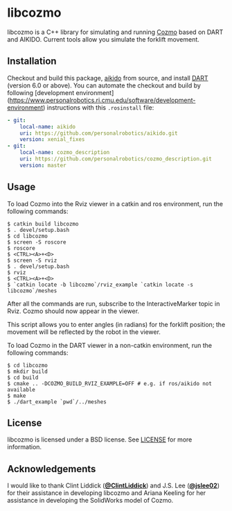 # libcozmo
libcozmo is a C++ library for simulating and running [Cozmo](https://anki.com/en-us/cozmo) based on DART and AIKIDO.
Current tools allow you simulate the forklift movement.

## Installation
Checkout and build this package, [aikido](https://github.com/personalrobotics/aikido.git) from source, and install [DART](http://dartsim.github.io/) (version 6.0 or above). You
can automate the checkout and build by following [development environment]
(https://www.personalrobotics.ri.cmu.edu/software/development-environment)
instructions with this `.rosinstall` file:
```yaml
- git:
    local-name: aikido
    uri: https://github.com/personalrobotics/aikido.git
    version: xenial_fixes
- git:
    local-name: cozmo_description
    uri: https://github.com/personalrobotics/cozmo_description.git
    version: master
```
## Usage
To load Cozmo into the Rviz viewer in a catkin and ros environment, run the following commands:
```shell
$ catkin build libcozmo
$ . devel/setup.bash
$ cd libcozmo
$ screen -S roscore
$ roscore
$ <CTRL><A>+<D>
$ screen -S rviz
$ . devel/setup.bash
$ rviz
$ <CTRL><A>+<D>
$ `catkin locate -b libcozmo`/rviz_example `catkin locate -s libcozmo`/meshes
```
After all the commands are run, subscribe to the InteractiveMarker topic in Rviz. Cozmo should now appear in the viewer.

This script allows you to enter angles (in radians) for the forklift position; the movement will be reflected by the robot in the viewer.

To load Cozmo in the DART viewer in a non-catkin environment, run the following commands:
```shell
$ cd libcozmo
$ mkdir build
$ cd build
$ cmake .. -DCOZMO_BUILD_RVIZ_EXAMPLE=OFF # e.g. if ros/aikido not available 
$ make
$ ./dart_example `pwd`/../meshes
```

## License
libcozmo is licensed under a BSD license. See [LICENSE](https://github.com/personalrobotics/libcozmo/blob/master/LICENSE) for more information.

## Acknowledgements
I would like to thank Clint Liddick ([**@ClintLiddick**](https://github.com/ClintLiddick)) and J.S. Lee ([**@jslee02**](https://github.com/jslee02)) for their assistance in developing libcozmo and Ariana Keeling for her assistance in developing the SolidWorks model of Cozmo. 